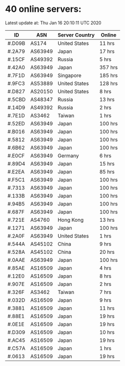 # 40 online servers:

Latest update at: Thu Jan 16 20:10:11 UTC 2020

| ID | ASN | Server Country | Online |
| -- | --- | -------------- | ------ |
| #.D09B | AS174 | United States | 11 hrs |
| #.2A79 | AS63949 | Japan | 17 hrs |
| #.15CF | AS49392 | Russia | 5 hrs |
| #.42A0 | AS63949 | Japan | 357 hrs |
| #.7F1D | AS63949 | Singapore | 185 hrs |
| #.9FC3 | AS53889 | United States | 128 hrs |
| #.D827 | AS20150 | United States | 8 hrs |
| #.5CBD | AS48347 | Russia | 13 hrs |
| #.14D9 | AS49392 | Russia | 2 hrs |
| #.7E1D | AS3462 | Taiwan | 1 hrs |
| #.52ED | AS63949 | Japan | 100 hrs |
| #.B016 | AS63949 | Japan | 100 hrs |
| #.5812 | AS63949 | Japan | 100 hrs |
| #.6B62 | AS63949 | Japan | 100 hrs |
| #.E0CF | AS63949 | Germany | 6 hrs |
| #.89D4 | AS63949 | Japan | 15 hrs |
| #.E2EA | AS63949 | Japan | 85 hrs |
| #.F5C1 | AS63949 | Japan | 100 hrs |
| #.7313 | AS63949 | Japan | 100 hrs |
| #.133B | AS63949 | Japan | 100 hrs |
| #.94B5 | AS63949 | Japan | 100 hrs |
| #.687F | AS63949 | Japan | 100 hrs |
| #.721E | AS4760 | Hong Kong | 13 hrs |
| #.1271 | AS63949 | Japan | 100 hrs |
| #.2A0F | AS63949 | United States | 1 hrs |
| #.544A | AS45102 | China | 9 hrs |
| #.528A | AS45102 | China | 20 hrs |
| #.0AAE | AS63949 | Japan | 100 hrs |
| #.85AE | AS16509 | Japan | 4 hrs |
| #.12E0 | AS16509 | Japan | 8 hrs |
| #.907E | AS16509 | Japan | 2 hrs |
| #.326F | AS3462 | Taiwan | 7 hrs |
| #.032D | AS16509 | Japan | 9 hrs |
| #.3881 | AS16509 | Japan | 11 hrs |
| #.88E1 | AS16509 | Japan | 19 hrs |
| #.0E1E | AS16509 | Japan | 19 hrs |
| #.D309 | AS16509 | Japan | 10 hrs |
| #.AC45 | AS16509 | Japan | 19 hrs |
| #.C57A | AS16509 | Japan | 1 hrs |
| #.0613 | AS16509 | Japan | 19 hrs |


